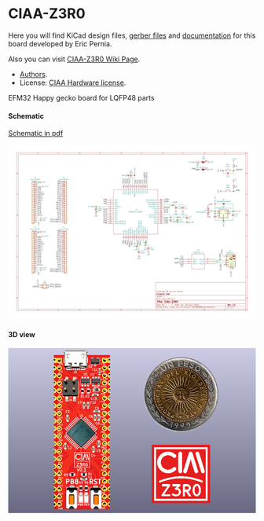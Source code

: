 # CIAA-Z3R0

Here you will find KiCad design files, [gerber files](gerbers) and [documentation](docs) for this board developed by Eric Pernia.

Also you can visit [CIAA-Z3R0 Wiki Page](http://www.proyecto-ciaa.com.ar/devwiki/doku.php?id=desarrollo:ciaa-z3r0).

 - [Authors](AUTHORS.md).
 - License: [CIAA Hardware license](LICENSE).

EFM32 Happy gecko board for LQFP48 parts

#### Schematic

[Schematic in pdf](ciaa-z3r0.pdf)

![board schematic](ciaa-z3r0.svg)

#### 3D view

![boar dimage](CIAA-Z3R0.png)
